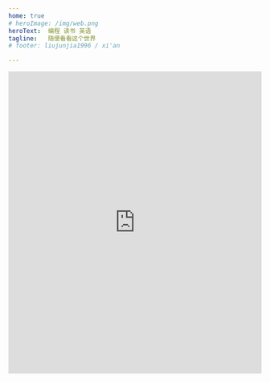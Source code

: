 ```yaml
---
home: true
# heroImage: /img/web.png
heroText:  编程 读书 英语
tagline:   随便看看这个世界
# footer: liujunjia1996 / xi'an

---
```

<ClientOnly>
  <LifeCount title="今年进度" :count="365"/>
  <LifeCount title="人生进度" :count="80"/>
</ClientOnly>
<iframe id="iframe" width=100% height=600px frameborder=0 src="https://leetcode.cn/u/qaqljj/"> </iframe>
